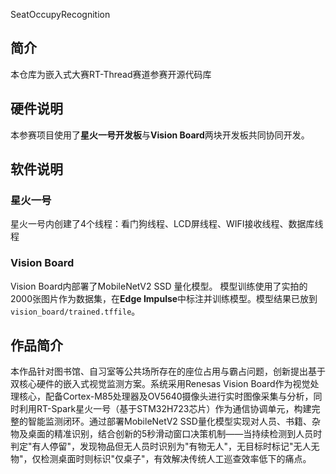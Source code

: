 SeatOccupyRecognition
## 简介
本仓库为嵌入式大赛RT-Thread赛道参赛开源代码库
## 硬件说明
本参赛项目使用了**星火一号开发板**与**Vision Board**两块开发板共同协同开发。
## 软件说明
### 星火一号
星火一号内创建了4个线程：看门狗线程、LCD屏线程、WIFI接收线程、数据库线程
### Vision Board
Vision Board内部署了MobileNetV2 SSD 量化模型。
模型训练使用了实拍的2000张图片作为数据集，在**Edge Impulse**中标注并训练模型。模型结果已放到<code>vision_board/trained.tffile</code>。
## 作品简介
<p>本作品针对图书馆、自习室等公共场所存在的座位占用与霸占问题，创新提出基于双核心硬件的嵌入式视觉监测方案。系统采用Renesas Vision Board作为视觉处理核心，配备Cortex-M85处理器及OV5640摄像头进行实时图像采集与分析，同时利用RT-Spark星火一号（基于STM32H723芯片）作为通信协调单元，构建完整的智能监测闭环。通过部署MobileNetV2 SSD量化模型实现对人员、书籍、杂物及桌面的精准识别，结合创新的5秒滑动窗口决策机制——当持续检测到人员时判定"有人停留"，发现物品但无人员时识别为"有物无人"，无目标时标记"无人无物"，仅检测桌面时则标识"仅桌子"，有效解决传统人工巡查效率低下的痛点。
